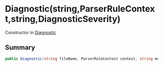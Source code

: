 # Diagnostic(string,ParserRuleContext,string,DiagnosticSeverity)

Constructor in [Diagnostic](/api/csharp/yarn.compiler.diagnostic.md)

## Summary



```csharp
public Diagnostic(string fileName, ParserRuleContext context, string message, DiagnosticSeverity severity = DiagnosticSeverity.Error)
```

